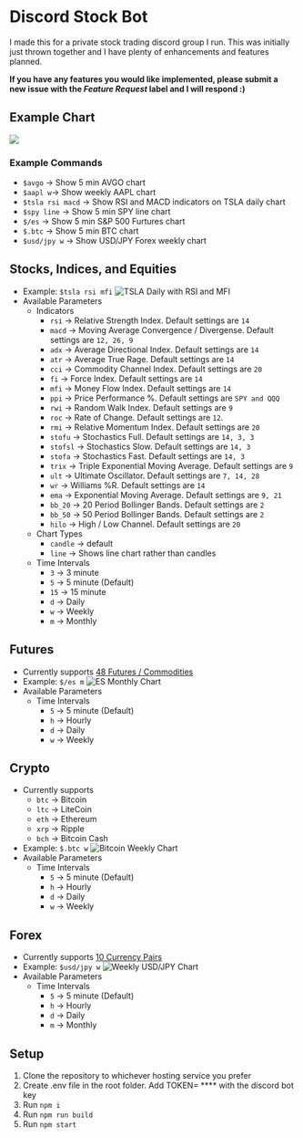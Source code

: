 # Discord Stock Bot
I made this for a private stock trading discord group I run. This was initially just thrown together and I have plenty of enhancements and features planned.

**If you have any features you would like implemented, please submit a new issue with the _Feature Request_ label and I will respond :\)**

## Example Chart
![](https://cdn.discordapp.com/attachments/563555590086066188/587663025054547971/chart.ashxttmotyctast_csch_200psma_50sma_200sma_20rsi_b_14macd_b_12_26_9pdslrev1560172643487.png)

### Example Commands
- `$avgo` -> Show 5 min AVGO chart
- `$aapl w`-> Show weekly AAPL chart
- `$tsla rsi macd` -> Show RSI and MACD indicators on TSLA daily chart
- `$spy line` -> Show 5 min SPY line chart
- `$/es` -> Show 5 min S&P 500 Furtures chart
- `$.btc` -> Show 5 min BTC chart
- `$usd/jpy w` -> Show USD/JPY Forex weekly chart

## Stocks, Indices, and Equities
- Example:
`$tsla rsi mfi`
![TSLA Daily with RSI and MFI](https://cdn.discordapp.com/attachments/563558685608116254/589570549412397083/chart.ashxttslatyctast_csch_200psma_50sma_200sma_20mfi_b_14rsi_b_14pdslrev1560172643487.png)
- Available Parameters
    - Indicators
        - `rsi` -> Relative Strength Index. Default settings are `14`
        - `macd` -> Moving Average Convergence / Divergense. Default settings are `12, 26, 9`
        - `adx` -> Average Directional Index. Default settings are `14`
        - `atr` -> Average True Rage. Default settings are `14`
        - `cci` -> Commodity Channel Index. Default settings are `20`
        - `fi` -> Force Index. Default settings are `14`
        - `mfi` -> Money Flow Index. Default settings are `14`
        - `ppi` -> Price Performance %. Default settings are `SPY and QQQ`
        - `rwi` -> Random Walk Index. Default settings are `9`
        - `roc` -> Rate of Change. Default settings are `12`.
        - `rmi` -> Relative Momentum Index. Default settings are `20`
        - `stofu` -> Stochastics Full. Default settings are `14, 3, 3`
        - `stofsl` -> Stochastics Slow. Default settings are `14, 3`
        - `stofa` -> Stochastics Fast. Default settings are `14, 3`
        - `trix` -> Triple Exponential Moving Average. Default settings are `9`
        - `ult` -> Ultimate Oscillator. Default settings are `7, 14, 28`
        - `wr` -> Williams %R. Default settings are `14`
        - `ema` -> Exponential Moving Average. Default settings are `9, 21`
        - `bb_20` -> 20 Period Bollinger Bands. Default settings are `2`
        - `bb_50` -> 50 Period Bollinger Bands. Default settings are `2`
        - `hilo` -> High / Low Channel. Default settings are `20`
    - Chart Types
        - `candle` -> default
        - `line` -> Shows line chart rather than candles
    - Time Intervals
        - `3` -> 3 minute
        - `5` -> 5 minute (Default)
        - `15` -> 15 minute
        - `d` -> Daily
        - `w` -> Weekly
        - `m` -> Monthly

## Futures
- Currently supports [48 Futures / Commodities](https://elite.finviz.com/futures_charts.ashx)
- Example:
`$/es m`
![ES Monthly Chart](https://cdn.discordapp.com/attachments/563558685608116254/589569415339704330/espm1rev1560172643487.png)
- Available Parameters
    - Time Intervals
        - `5` -> 5 minute (Default)
        - `h` -> Hourly
        - `d` -> Daily
        - `w` -> Weekly 

## Crypto
- Currently supports
    - `btc` -> Bitcoin
    - `ltc` -> LiteCoin
    - `eth` -> Ethereum
    - `xrp` -> Ripple
    - `bch` -> Bitcoin Cash
- Example:
`$.btc w`
![Bitcoin Weekly Chart](https://cdn.discordapp.com/attachments/563558685608116254/589571839848611840/fx_image.ashxbtcusd_w1_l.png)
- Available Parameters
    - Time Intervals
        - `5` -> 5 minute (Default)
        - `h` -> Hourly
        - `d` -> Daily
        - `w` -> Weekly 

## Forex
- Currently supports [10 Currency Pairs](https://elite.finviz.com/forex_charts.ashx)
- Example:
`$usd/jpy w`
![Weekly USD/JPY Chart](https://cdn.discordapp.com/attachments/563558685608116254/589574723760029707/fx_image.ashxusdjpy_w1_l.png)
- Available Parameters
    - Time Intervals
        - `5` -> 5 minute (Default)
        - `h` -> Hourly
        - `d` -> Daily
        - `m` -> Monthly


## Setup

1. Clone the repository to whichever hosting service you prefer
1. Create .env file in the root folder. Add TOKEN= ****  with the discord bot key
1. Run `npm i`
1. Run `npm run build` 
1. Run `npm start`
